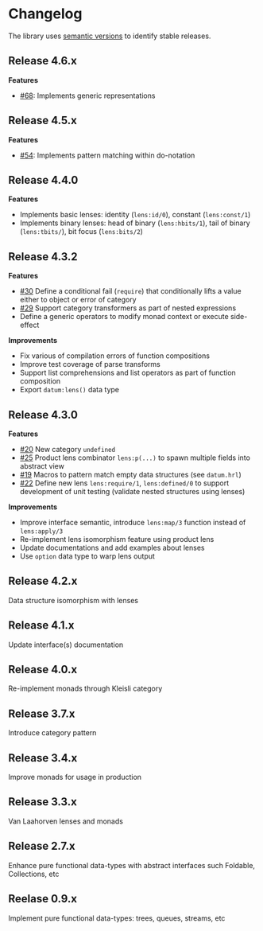 # Changelog

The library uses [semantic versions](http://semver.org) to identify stable releases. 

## Release 4.6.x

**Features**
* [#68](https://github.com/fogfish/datum/issues/68): Implements generic representations

## Release 4.5.x

**Features**
* [#54](https://github.com/fogfish/datum/issues/54): Implements pattern matching within do-notation


## Release 4.4.0

**Features**
* Implements basic lenses: identity (`lens:id/0`), constant (`lens:const/1`)
* Implements binary lenses: head of binary (`lens:hbits/1`), tail of binary (`lens:tbits/`), bit focus (`lens:bits/2`)


## Release 4.3.2

**Features**
* [#30](https://github.com/fogfish/datum/issues/30) Define a conditional fail (`require`) that conditionally lifts a value either to object or error of category
* [#29](https://github.com/fogfish/datum/issues/29) Support category transformers as part of nested expressions
* Define a generic operators to modify monad context or execute side-effect

**Improvements**

* Fix various of compilation errors of function compositions
* Improve test coverage of parse transforms
* Support list comprehensions and list operators as part of function composition 
* Export `datum:lens()` data type


## Release 4.3.0

**Features**

* [#20](https://github.com/fogfish/datum/issues/20) New category `undefined`  
* [#25](https://github.com/fogfish/datum/issues/25) Product lens combinator `lens:p(...)` to spawn multiple fields into abstract view
* [#19](https://github.com/fogfish/datum/issues/19) Macros to pattern match empty data structures (see `datum.hrl`)
* [#22](https://github.com/fogfish/datum/issues/22) Define new lens `lens:require/1`, `lens:defined/0` to support development of unit testing (validate nested structures using lenses) 

**Improvements**

* Improve interface semantic, introduce `lens:map/3` function instead of `lens:apply/3`
* Re-implement lens isomorphism feature using product lens
* Update documentations and add examples about lenses
* Use `option` data type to warp lens output



## Release 4.2.x
Data structure isomorphism with lenses

## Release 4.1.x 
Update interface(s) documentation

## Release 4.0.x 
Re-implement monads through Kleisli category

## Release 3.7.x
Introduce category pattern

## Release 3.4.x
Improve monads for usage in production 

## Release 3.3.x
Van Laahorven lenses and monads

## Release 2.7.x
Enhance pure functional data-types with abstract interfaces such Foldable, Collections, etc  

## Reelase 0.9.x
Implement pure functional data-types: trees, queues, streams, etc
